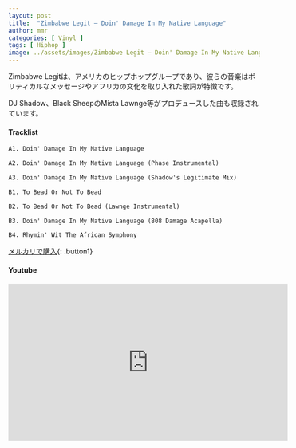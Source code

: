 ```yaml
---
layout: post
title:  "Zimbabwe Legit – Doin' Damage In My Native Language"
author: mmr
categories: [ Vinyl ]
tags: [ Hiphop ]
image: ../assets/images/Zimbabwe Legit – Doin' Damage In My Native Language.jpg
---
```


Zimbabwe Legitは、アメリカのヒップホップグループであり、彼らの音楽はポリティカルなメッセージやアフリカの文化を取り入れた歌詞が特徴です。

DJ Shadow、Black SheepのMista Lawnge等がプロデュースした曲も収録されています。

#### Tracklist
```md
A1. Doin' Damage In My Native Language

A2. Doin' Damage In My Native Language (Phase Instrumental)

A3. Doin' Damage In My Native Language (Shadow's Legitimate Mix)

B1. To Bead Or Not To Bead

B2. To Bead Or Not To Bead (Lawnge Instrumental)

B3. Doin' Damage In My Native Language (808 Damage Acapella)

B4. Rhymin' Wit The African Symphony
```

[メルカリで購入](https://jp.mercari.com/item/m74802997610?afid=6142608987){: .button1}

#### Youtube
<iframe width="560" height="315" src="https://www.youtube.com/embed/tGTZ2gXMzXc?si=jEBWI1fmuS9tDqqm" title="YouTube video player" frameborder="0" allow="accelerometer; autoplay; clipboard-write; encrypted-media; gyroscope; picture-in-picture; web-share" referrerpolicy="strict-origin-when-cross-origin" allowfullscreen></iframe>